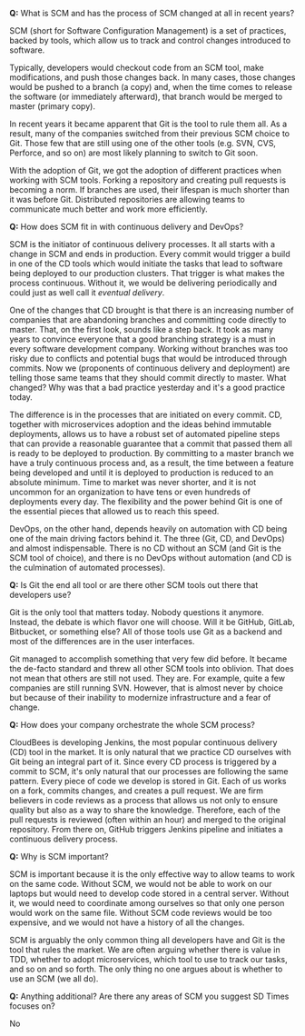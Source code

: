 **Q:** What is SCM and has the process of SCM changed at all in recent years?

SCM (short for Software Configuration Management) is a set of practices, backed by tools, which allow us to track and control changes introduced to software.

Typically, developers would checkout code from an SCM tool, make modifications, and push those changes back. In many cases, those changes would be pushed to a branch (a copy) and, when the time comes to release the software (or immediately afterward), that branch would be merged to master (primary copy).

In recent years it became apparent that Git is the tool to rule them all. As a result, many of the companies switched from their previous SCM choice to Git. Those few that are still using one of the other tools (e.g. SVN, CVS, Perforce, and so on) are most likely planning to switch to Git soon.

With the adoption of Git, we got the adoption of different practices when working with SCM tools. Forking a repository and creating pull requests is becoming a norm. If branches are used, their lifespan is much shorter than it was before Git. Distributed repositories are allowing teams to communicate much better and work more efficiently.

**Q:** How does SCM fit in with continuous delivery and DevOps?

SCM is the initiator of continuous delivery processes. It all starts with a change in SCM and ends in production. Every commit would trigger a build in one of the CD tools which would initiate the tasks that lead to software being deployed to our production clusters. That trigger is what makes the process continuous. Without it, we would be delivering periodically and could just as well call it *eventual delivery*.

One of the changes that CD brought is that there is an increasing number of companies that are abandoning branches and committing code directly to master. That, on the first look, sounds like a step back. It took as many years to convince everyone that a good branching strategy is a must in every software development company. Working without branches was too risky due to conflicts and potential bugs that would be introduced through commits. Now we (proponents of continuous delivery and deployment) are telling those same teams that they should commit directly to master. What changed? Why was that a bad practice yesterday and it's a good practice today.

The difference is in the processes that are initiated on every commit. CD, together with microservices adoption and the ideas behind immutable deployments, allows us to have a robust set of automated pipeline steps that can provide a reasonable guarantee that a commit that passed them all is ready to be deployed to production. By committing to a master branch we have a truly continuous process and, as a result, the time between a feature being developed and until it is deployed to production is reduced to an absolute minimum. Time to market was never shorter, and it is not uncommon for an organization to have tens or even hundreds of deployments every day. The flexibility and the power behind Git is one of the essential pieces that allowed us to reach this speed.

DevOps, on the other hand, depends heavily on automation with CD being one of the main driving factors behind it. The three (Git, CD, and DevOps) and almost indispensable. There is no CD without an SCM (and Git is the SCM tool of choice), and there is no DevOps without automation (and CD is the culmination of automated processes).

**Q:** Is Git the end all tool or are there other SCM tools out there that developers use?

Git is the only tool that matters today. Nobody questions it anymore. Instead, the debate is which flavor one will choose. Will it be GitHub, GitLab, Bitbucket, or something else? All of those tools use Git as a backend and most of the differences are in the user interfaces.

Git managed to accomplish something that very few did before. It became the de-facto standard and threw all other SCM tools into oblivion. That does not mean that others are still not used. They are. For example, quite a few companies are still running SVN. However, that is almost never by choice but because of their inability to modernize infrastructure and a fear of change.

**Q:** How does your company orchestrate the whole SCM process?

CloudBees is developing Jenkins, the most popular continuous delivery (CD) tool in the market. It is only natural that we practice CD ourselves with Git being an integral part of it. Since every CD process is triggered by a commit to SCM, it's only natural that our processes are following the same pattern. Every piece of code we develop is stored in Git. Each of us works on a fork, commits changes, and creates a pull request. We are firm believers in code reviews as a process that allows us not only to ensure quality but also as a way to share the knowledge. Therefore, each of the pull requests is reviewed (often within an hour) and merged to the original repository. From there on, GitHub triggers Jenkins pipeline and initiates a continuous delivery process.

**Q:** Why is SCM important?

SCM is important because it is the only effective way to allow teams to work on the same code. Without SCM, we would not be able to work on our laptops but would need to develop code stored in a central server. Without it, we would need to coordinate among ourselves so that only one person would work on the same file. Without SCM code reviews would be too expensive, and we would not have a history of all the changes.

SCM is arguably the only common thing all developers have and Git is the tool that rules the market. We are often arguing whether there is value in TDD, whether to adopt microservices, which tool to use to track our tasks, and so on and so forth. The only thing no one argues about is whether to use an SCM (we all do).

**Q:** Anything additional? Are there any areas of SCM you suggest SD Times focuses on?

No